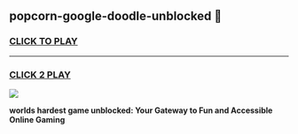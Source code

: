 
## popcorn-google-doodle-unblocked 👋
<h3>
<a href="https://premium.freeplayer.one?title=popcorn-google-doodle-unblocked&ref=14F">CLICK TO PLAY</a></h3>
<hr>

<h3>
<a href="https://premium.freeplayer.one?title=popcorn-google-doodle-unblocked&ref=14F">CLICK 2 PLAY</a>
  
</h3>

<a href="https://premium.freeplayer.one?title=popcorn-google-doodle-unblocked&ref=12F/"><img src="https://clearcache.store/games.png"></a>


**worlds hardest game unblocked: Your Gateway to Fun and Accessible Online Gaming**
